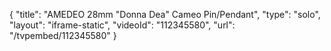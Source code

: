 {
    "title": "AMEDEO 28mm \"Donna Dea\" Cameo Pin\/Pendant",
    "type": "solo",
    "layout": "iframe-static",
    "videoId": "112345580",
    "url": "\/tvpembed\/112345580"
}